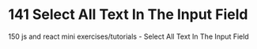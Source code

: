 # 141 Select All Text In The Input Field
 150 js and react mini exercises/tutorials - Select All Text In The Input Field
